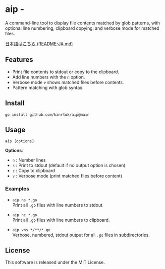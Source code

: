 # aip - 

A command-line tool to display file contents matched by glob patterns, with optional line numbering, clipboard copying, and verbose mode for matched files.

[日本語はこちら (README-JA.md)](./README-JA.md)

## Features

- Print file contents to stdout or copy to the clipboard.
- Add line numbers with the `n` option.
- Verbose mode `v` shows matched files before contents.
- Pattern matching with glob syntax.

## Install

```
go install github.com/kznrluk/aip@main
```

## Usage

```
aip [options] 
```

**Options**:
- `n` : Number lines
- `s` : Print to stdout (default if no output option is chosen)
- `c` : Copy to clipboard
- `v` : Verbose mode (print matched files before content)

### Examples

- `aip ns *.go`  
  Print all `.go` files with line numbers to stdout.

- `aip nc *.go`  
  Print all `.go` files with line numbers to clipboard.

- `aip vns */**/*.go`  
  Verbose, numbered, stdout output for all `.go` files in subdirectories.

## License

This software is released under the MIT License.
